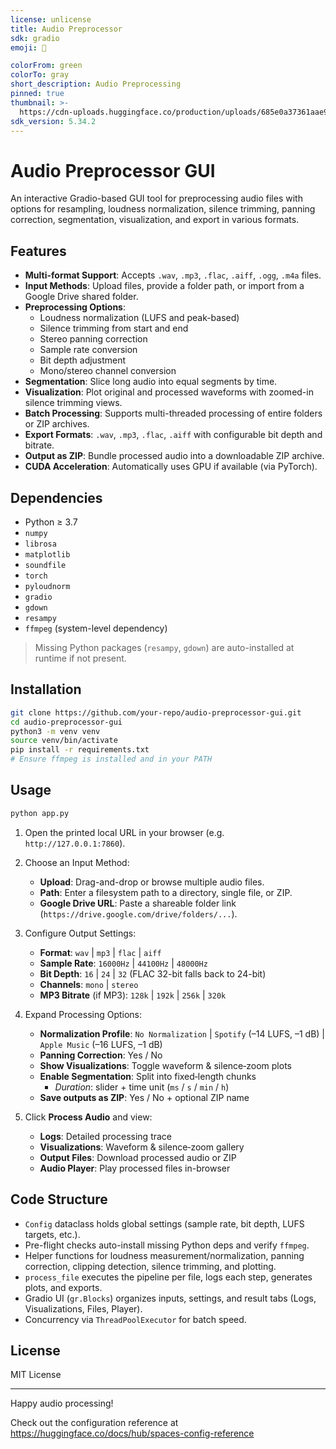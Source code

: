```yaml
---
license: unlicense
title: Audio Preprocessor
sdk: gradio
emoji: 🧪

colorFrom: green
colorTo: gray
short_description: Audio Preprocessing
pinned: true
thumbnail: >-
  https://cdn-uploads.huggingface.co/production/uploads/685e0a37361aae99d2a3d907/reRACpFiIzn30l-uR2ZWy.png
sdk_version: 5.34.2
---
```

# Audio Preprocessor GUI

An interactive Gradio-based GUI tool for preprocessing audio files with options for resampling, loudness normalization, silence trimming, panning correction, segmentation, visualization, and export in various formats.

## Features

- **Multi-format Support**: Accepts `.wav`, `.mp3`, `.flac`, `.aiff`, `.ogg`, `.m4a` files.  
- **Input Methods**: Upload files, provide a folder path, or import from a Google Drive shared folder.  
- **Preprocessing Options**:  
  - Loudness normalization (LUFS and peak-based)  
  - Silence trimming from start and end  
  - Stereo panning correction  
  - Sample rate conversion  
  - Bit depth adjustment  
  - Mono/stereo channel conversion  
- **Segmentation**: Slice long audio into equal segments by time.  
- **Visualization**: Plot original and processed waveforms with zoomed-in silence trimming views.  
- **Batch Processing**: Supports multi-threaded processing of entire folders or ZIP archives.  
- **Export Formats**: `.wav`, `.mp3`, `.flac`, `.aiff` with configurable bit depth and bitrate.  
- **Output as ZIP**: Bundle processed audio into a downloadable ZIP archive.  
- **CUDA Acceleration**: Automatically uses GPU if available (via PyTorch).

## Dependencies

- Python ≥ 3.7  
- `numpy`  
- `librosa`  
- `matplotlib`  
- `soundfile`  
- `torch`  
- `pyloudnorm`  
- `gradio`  
- `gdown`  
- `resampy`  
- `ffmpeg` (system-level dependency)

> Missing Python packages (`resampy`, `gdown`) are auto-installed at runtime if not present.

## Installation

```bash
git clone https://github.com/your-repo/audio-preprocessor-gui.git
cd audio-preprocessor-gui
python3 -m venv venv
source venv/bin/activate
pip install -r requirements.txt
# Ensure ffmpeg is installed and in your PATH
```

## Usage

```bash
python app.py
```

1. Open the printed local URL in your browser (e.g. `http://127.0.0.1:7860`).

2. Choose an Input Method:  
   - **Upload**: Drag-and-drop or browse multiple audio files.  
   - **Path**: Enter a filesystem path to a directory, single file, or ZIP.  
   - **Google Drive URL**: Paste a shareable folder link (`https://drive.google.com/drive/folders/...`).  

3. Configure Output Settings:  
   - **Format**: `wav` | `mp3` | `flac` | `aiff`  
   - **Sample Rate**: `16000Hz` | `44100Hz` | `48000Hz`  
   - **Bit Depth**: `16` | `24` | `32` (FLAC 32-bit falls back to 24-bit)  
   - **Channels**: `mono` | `stereo`  
   - **MP3 Bitrate** (if MP3): `128k` | `192k` | `256k` | `320k`  

4. Expand Processing Options:  
   - **Normalization Profile**: `No Normalization` | `Spotify` (–14 LUFS, –1 dB) | `Apple Music` (–16 LUFS, –1 dB)  
   - **Panning Correction**: Yes / No  
   - **Show Visualizations**: Toggle waveform & silence‐zoom plots  
   - **Enable Segmentation**: Split into fixed‐length chunks  
     - *Duration*: slider + time unit (`ms` / `s` / `min` / `h`)  
   - **Save outputs as ZIP**: Yes / No + optional ZIP name  

5. Click **Process Audio** and view:  
   - **Logs**: Detailed processing trace  
   - **Visualizations**: Waveform & silence‐zoom gallery  
   - **Output Files**: Download processed audio or ZIP  
   - **Audio Player**: Play processed files in-browser  

## Code Structure

- `Config` dataclass holds global settings (sample rate, bit depth, LUFS targets, etc.).  
- Pre-flight checks auto-install missing Python deps and verify `ffmpeg`.  
- Helper functions for loudness measurement/normalization, panning correction, clipping detection, silence trimming, and plotting.  
- `process_file` executes the pipeline per file, logs each step, generates plots, and exports.  
- Gradio UI (`gr.Blocks`) organizes inputs, settings, and result tabs (Logs, Visualizations, Files, Player).  
- Concurrency via `ThreadPoolExecutor` for batch speed.

## License

MIT License

---

Happy audio processing!

Check out the configuration reference at https://huggingface.co/docs/hub/spaces-config-reference
